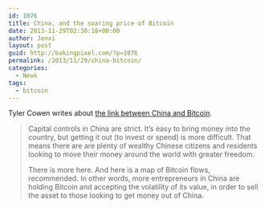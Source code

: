 ```yaml
---
id: 1076
title: China, and the soaring price of Bitcoin
date: 2013-11-29T02:30:18+00:00
author: Jenxi
layout: post
guid: http://bakingpixel.com/?p=1076
permalink: /2013/11/29/china-bitcoin/
categories:
  - News
tags:
  - bitcoin
---
```

Tyler Cowen writes about [the link between China and Bitcoin](http://marginalrevolution.com/marginalrevolution/2013/11/china-and-the-soaring-price-of-bitcoin.html).

> Capital controls in China are strict. It’s easy to bring money into the country, but getting it out (to invest or spend) is more difficult. That means there are are plenty of wealthy Chinese citizens and residents looking to move their money around the world with greater freedom.
> 
> There is more here. And here is a map of Bitcoin flows, recommended. In other words, more entrepreneurs in China are holding Bitcoin and accepting the volatility of its value, in order to sell the asset to those looking to get money out of China.